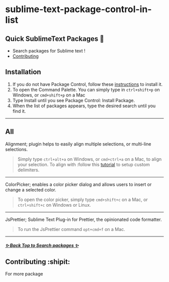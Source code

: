 # sublime-text-package-control-in-list 

## Quick SublimeText Packages 🎉

* Search packages for Sublime text !
 * [Contributing](#Contributing)

## Installation

1. If you do not have Package Control, follow these [instructions](https://packagecontrol.io/installation) to install it.
2. To open the Command Palette. You can simply type in `ctrl+shift+p` on Windows, or `cmd+shift+p` on a Mac 
3. Type Install until you see Package Control: Install Package.
4. When the list of packages appears, type the desired search until you find it.

***

## All

Alignment; plugin helps to easily align multiple selections, or multi-line selections.
> Simply type `ctrl+alt+a` on Windows, or `cmd+ctrl+a`  on a Mac, to align your selection. To align with :follow this [tutorial](https://www.granneman.com/webdev/editors/sublime-text/packages/how-to-install-and-use-sublime-alignment) to setup custom delimiters.

***

ColorPicker; enables a color picker dialog and allows users to insert or change a selected color.
> To open the color picker, simply type `cmd+shift+c` on a Mac, or `ctrl+shift+c` on Windows or Linux.

***

JsPrettier; Sublime Text Plug-in for Prettier, the opinionated code formatter.
> To run the JsPrettier command `opt+cmd+f` on a Mac.

***


#####  [✨ Back Top to Search packages ✨](https://github.com/airqz/st-package-control-in-list#sublime-text-package-control-in-list)

## Contributing :shipit:



For more package  



